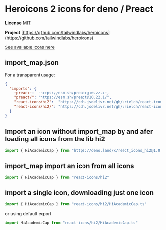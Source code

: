 # Heroicons 2 icons for deno / Preact

**License** [MIT](https://opensource.org/licenses/MIT)

**Project** [https://github.com/tailwindlabs/heroicons](https://github.com/tailwindlabs/heroicons)

[See available icons here](https://react-icons.deno.dev/hi2)

## import_map.json

For a transparent usage:

```json
{
  "imports": {
    "preact":  "https://esm.sh/preact@10.22.1",
    "preact/": "https://esm.sh/preact@10.22.1/",
    "react-icons/hi2":  "https://cdn.jsdelivr.net/gh/urielch/react-icons-hi2@1.0.10/mod.ts",
    "react-icons/hi2/": "https://cdn.jsdelivr.net/gh/urielch/react-icons-hi2@1.0.10/ico/",
  }
}
```

## Import an icon without import_map by and afer loading all icons from the lib hi2

```ts
import { HiAcademicCap } from "https://deno.land/x/react_icons_hi2@1.0.10/mod.ts"
```

## import_map import an icon from all icons

```ts
import { HiAcademicCap } from "react-icons/hi2"
```

## import a single icon, downloading just one icon

```ts
import { HiAcademicCap } from "react-icons/hi2/HiAcademicCap.ts"
```

or using default export

```ts
import HiAcademicCap from "react-icons/hi2/HiAcademicCap.ts"
```

